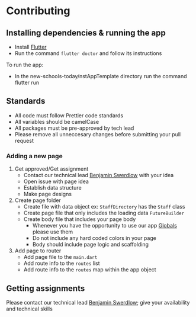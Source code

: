 # Contributing
## Installing dependencies & running the app
- Install [Flutter](https://flutter.dev/docs/get-started/install)
- Run the command <code>flutter doctor</code> and follow its instructions

To run the app:
- In the new-schools-today/nstAppTemplate directory run the command flutter run
## Standards
- All code must follow Prettier code standards
- All variables should be camelCase
- All packages must be pre-approved by tech lead
- Please remove all unneccesary changes before submitting your pull request

### Adding a new page
1. Get approved/Get assignment
    - Contact our technical lead [Benjamin Swerdlow](https://hackforla.slack.com/team/UKUHHS94L) with your idea
    - Open issue with page idea
    - Establish data structure
    - Make page designs
2. Create page folder
    - Create file with data object ex: <code>StaffDirectory</code> has the <code>Staff</code> class
    - Create page file that only includes the loading data <code>FutureBuilder</code>
    - Create body file that includes your page body
      - Whenever you have the opportunity to use our app [Globals](https://github.com/hackforla/new-schools-today/blob/master/nstAppTemplate/GLOBALS.md) please use them
      - Do not include any hard coded colors in your page
      - Body should include page logic and scaffolding
3. Add page to router
    - Add page file to the <code>main.dart</code>
    - Add route info to the <code>routes</code> list
    - Add route info to the <code>routes</code> map within the app object

## Getting assignments
Please contact our technical lead [Benjamin Swerdlow](https://hackforla.slack.com/team/UKUHHS94L); give your availability and technical skills

